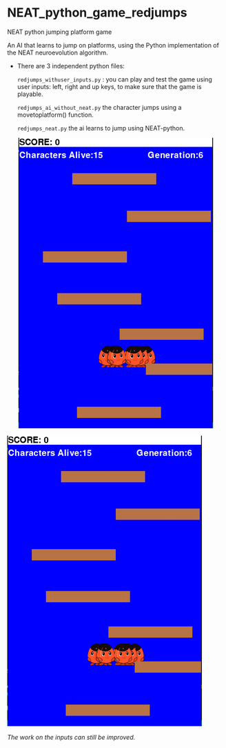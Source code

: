 # NEAT_python_game_redjumps
NEAT python jumping platform game

An AI that learns to jump on platforms, using the Python implementation of the NEAT neuroevolution algorithm.

- There are 3 independent python files:

  `redjumps_withuser_inputs.py` : you can play and test the game using user inputs: left, right and up keys, to make sure that the game is playable.

  `redjumps_ai_without_neat.py` the character jumps using a movetoplatform() function.

  `redjumps_neat.py` the ai learns to jump using NEAT-python.
  
<p align="center">
  <img src="res/redjumps.png" />
</p>

![Alt text](res/redjumps.png?raw=true "redjumpsNEAT")

*The work on the inputs can still be improved.*
